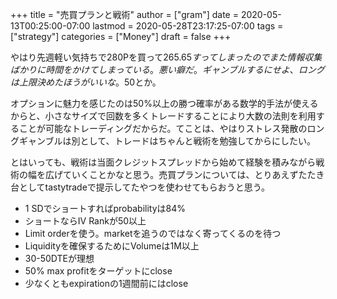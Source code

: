 +++
title = "売買プランと戦術"
author = ["gram"]
date = 2020-05-13T00:25:00-07:00
lastmod = 2020-05-28T23:17:25-07:00
tags = ["strategy"]
categories = ["Money"]
draft = false
+++

やはり先週軽い気持ちで280Pを買って$265.65すってしまったのでまた情報収集ばかりに時間をかけてしまっている。悪い癖だ。ギャンブルするにせよ、ロングは上限決めたほうがいいな。$50とか。

オプションに魅力を感じたのは50%以上の勝つ確率がある数学的手法が使えるからと、小さなサイズで回数を多くトレードすることにより大数の法則を利用することが可能なトレーディングだからだ。てことは、やはりストレス発散のロングギャンブルは別として、トレードはちゃんと戦術を勉強してからにしたい。

とはいっても、戦術は当面クレジットスプレッドから始めて経験を積みながら戦術の幅を広げていくことかなと思う。売買プランについては、とりあえずたたき台としてtastytradeで提示してたやつを使わせてもらおうと思う。

-   1 SDでショートすればprobabilityは84%
-   ショートならIV Rankが50以上
-   Limit orderを使う。marketを追うのではなく寄ってくるのを待つ
-   Liquidityを確保するためにVolumeは1M以上
-   30-50DTEが理想
-   50% max profitをターゲットにclose
-   少なくともexpirationの1週間前にはclose

